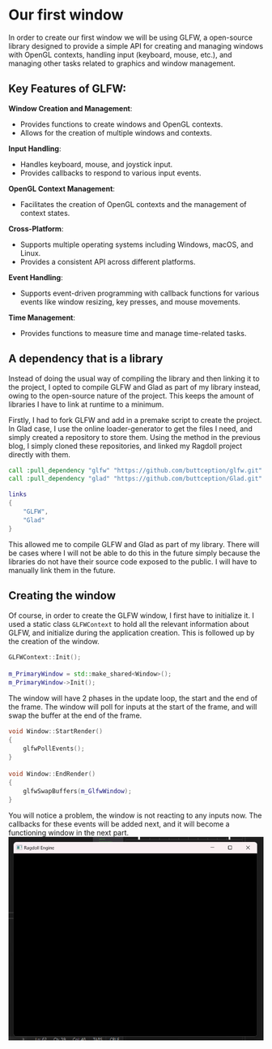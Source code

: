 # Our first window
In order to create our first window we will be using GLFW, a open-source library designed to provide a simple API for creating and managing windows with OpenGL contexts, handling input (keyboard, mouse, etc.), and managing other tasks related to graphics and window management.

## Key Features of GLFW:
**Window Creation and Management**:
- Provides functions to create windows and OpenGL contexts.
- Allows for the creation of multiple windows and contexts.

**Input Handling**:

- Handles keyboard, mouse, and joystick input.
- Provides callbacks to respond to various input events.

**OpenGL Context Management**:

- Facilitates the creation of OpenGL contexts and the management of context states.

**Cross-Platform**:

- Supports multiple operating systems including Windows, macOS, and Linux.
- Provides a consistent API across different platforms.

**Event Handling**:

- Supports event-driven programming with callback functions for various events like window resizing, key presses, and mouse movements.

**Time Management**:

- Provides functions to measure time and manage time-related tasks.

## A dependency that is a library
Instead of doing the usual way of compiling the library and then linking it to the project, I opted to compile GLFW and Glad as part of my library instead, owing to the open-source nature of the project. This keeps the amount of libraries I have to link at runtime to a minimum.

Firstly, I had to fork GLFW and add in a premake script to create the project. In Glad case, I use the online loader-generator to get the files I need, and simply created a repository to store them. Using the method in the previous blog, I simply cloned these repositories, and linked my Ragdoll project directly with them.
```bat 
call :pull_dependency "glfw" "https://github.com/buttception/glfw.git"
call :pull_dependency "glad" "https://github.com/buttception/Glad.git"
```
```lua
links
{
    "GLFW",
    "Glad"
}
```
This allowed me to compile GLFW and Glad as part of my library. There will be cases where I will not be able to do this in the future simply because the libraries do not have their source code exposed to the public. I will have to manually link them in the future.

## Creating the window
Of course, in order to create the GLFW window, I first have to initialize it. I used a static class ```GLFWContext``` to hold all the relevant information about GLFW, and initialize during the application creation. This is followed up by the creation of the window.
```cpp
GLFWContext::Init();

m_PrimaryWindow = std::make_shared<Window>();
m_PrimaryWindow->Init();
```
The window will have 2 phases in the update loop, the start and the end of the frame. The window will poll for inputs at the start of the frame, and will swap the buffer at the end of the frame.
```cpp
void Window::StartRender()
{
    glfwPollEvents();
}

void Window::EndRender()
{
    glfwSwapBuffers(m_GlfwWindow);
}
```
You will notice a problem, the window is not reacting to any inputs now. The callbacks for these events will be added next, and it will become a functioning window in the next part.
![Finished window](resources/4_window_image.png)